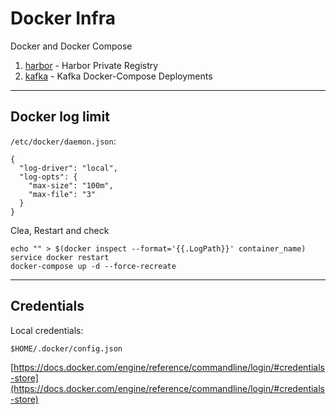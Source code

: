 # Docker Infra

Docker and Docker Compose

1. [harbor](harbor) - Harbor Private Registry
2. [kafka](kafka) - Kafka Docker-Compose Deployments

----

## Docker log limit

`/etc/docker/daemon.json`:

```
{
  "log-driver": "local",
  "log-opts": {
    "max-size": "100m",
    "max-file": "3"
  }
}
```


Clea, Restart and check

```
echo "" > $(docker inspect --format='{{.LogPath}}' container_name)
service docker restart
docker-compose up -d --force-recreate
```


----

## Credentials

Local credentials:
```
$HOME/.docker/config.json
```

[https://docs.docker.com/engine/reference/commandline/login/#credentials-store](https://docs.docker.com/engine/reference/commandline/login/#credentials-store)
